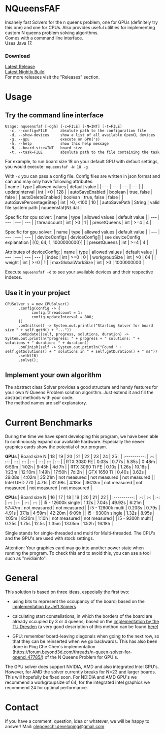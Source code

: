 # NQueensFAF
Insanely fast Solvers for the n queens problem, one for GPUs (definitely try this one) and one for CPUs. Also provides useful utilities for implementing custom N queens problem solving algorithms. <br>
Comes with a command line interface.<br>
Uses Java 17.

### Download
[Latest Release](https://github.com/olepoeschl/NQueensFAF/releases/latest)<br>
[Latest Nightly Build](https://github.com/olepoeschl/NQueensFAF/releases/tag/nightly)<br>
For more releases visit the "Releases" section. <br>

# Usage
## Try the command line interface
```
Usage: nqueensfaf [-dgh] [-c=FILE] [-N=INT] [-t=FILE]
  -c, --config=FILE      absolute path to the configuration file
  -d, --show-devices     show a list of all available OpenCL devices
  -g, --gpu              execute on GPU('s)
  -h, --help             show this help message
  -N, --board-size=INT   board size
  -t, --task=FILE        absolute path to the file containing the task
```
For example, to run board size 18 on your default GPU with default settings, you would execute:
`nqueensfaf -N 18 -g`

With `-c` you can pass a config file. Config files are written in json format and can and may only have following attributes:<br>
| name | type | allowed values | default value |
| --- | --- | --- | --- |
| updateInterval | int | >0 | 128 |
| autoSaveEnabled | boolean | true, false | false |
| autoDeleteEnabled | boolean | true, false | false |
| autoSavePercentageStep | int | >0, <100 | 10 |
| autoSavePath | String | valid file system path | nqueensfaf{N}.dat |

Specific for cpu solver:
| name | type | allowed values | default value |
| --- | --- | --- | --- |
| threadcount | int | >0 | 1 |
| presetQueens | int | >=4 | 4 |

Specific for gpu solver:
| name | type | allowed values | default value |
| --- | --- | --- | --- |
| deviceConfigs | deviceConfig[] | see deviceConfig explanation | [{0, 64, 1, 1000000000}] |
| presetQueens | int | >=4 | 4 |

Attributes of deviceConfig:
| name | type | allowed values | default value |
| --- | --- | --- | --- |
| index | int | >=0 | 0 |
| workgroupSize | int | >0 | 64 |
| weight | int | >=0 | 1 |
| maxGlobalWorkSize | int | >0 | 1000000000 |

Execute `nqueensfaf -d` to see your available devices and their respective indexes.

## Use it in your project
```
CPUSolver s = new CPUSolver()
      .config(config -> {
            config.threadcount = 1;
            config.updateInterval = 800;
      })
      .onInit(self -> System.out.println("Starting Solver for board size " + self.getN() + "..."))
      .onUpdate((self, progress, solutions, duration) -> System.out.println("progress: " + progress + " solutions: " + solutions + " duration: " + duration))
      .onFinish(self -> System.out.println("Found " + self.getSolutions() + " solutions in " + self.getDuration() + " ms"))
      .setN(16)
      .solve();
```

## Implement your own algorithm
The abstract class Solver provides a good structure and handy features for your own N Queens Problem solution algorithm. Just extend it and fill the abstract methods with your code.
<br>The method names are self explanatory.

# Current Benchmarks
During the time we have spent developing this program, we have been able to continuously expand our available hardware. 
Especially the newer graphics cards show the potential of our program. 

<b>GPUs</b>
|      Board size N     |   18    |     19    |      20      |      21      |      22      |       23       |       24       |   25 |
|      :----------:     |   :-:   |    :-:    |      :-:     |      :-:     |      :-:     |       :-:      |      :-:       |  :-: |
|      RTX 3080 FE      |  0.03s  |   0.77s   |     5.85s    |     0:48m    |      6:56m   |      1:02h     |      9:45h     | 4d 7h |
|     RTX 3060 Ti FE    |  0.10s  |   1.26s   |    10.18s    |     1:23m    |     12:10m   |      1:49h     |     17:50h     | 7d 2h |
|      GTX 1650 Ti      |  0.40s  |   3.62s   |    29.08s    |     4:02m    |     35:21m   |  not measured  |  not measured  | not measured |
|     Intel UHD 770     |  4.71s  |  32.98s   |     4:18m    |    36:13m    | not measured |  not measured  |  not measured  | not measured | 

<!-- |       RX 6650 XT      |  0.27s  |   1.99s   |    15.80s    |   not measured    |    not measured   |  not measured  |  not measured  | not measured | -->

<b>CPUs</b>
|      Board size N     |        16       |     17    |     18    |     19    |      20      |      21      |      22      |
|      :----------:     |       :-:       |    :-:    |    :-:    |    :-:    |      :-:     |      :-:     |      :-:     |
|  i5 - 12600k single   |      1.12s      |   7.04s   |   49.92s  |   6:21m   |    57:47m    | not measured | not measured |
|  i5 - 12600k multi    |      0.203s     |   0.79s   |   4.91s   |   37.1s   |     4:59m    |    42:20m    |     6:09h    |
|   i5 - 9300h single   |      1.32s      |   8.95s   |   1:05m   |   8:20m   |     1:10h    | not measured | not measured |
|   i5 - 9300h multi    |      0.25s      |   1.75s   |   12.5s   |   1:35m   |    13:05m    |     1:52h    |     16:18h   |

Single stands for single-threaded and multi for Multi-threaded. 
The CPU's and the GPU's are used with stock settings. 

Attention: Your graphics card may go into another power state when running the program. To check this and to avoid this, you can use a tool such as "nvidiainfo".

# General

This solution is based on three ideas, especially the first two:

- using bits to represent the occupancy of the board; based on the <a href="http://users.rcn.com/liusomers/nqueen_demo/nqueens.html">implementation by Jeff Somers </a>
      
- calculating start constellations, in which the borders of the board are already occupied by 3 or 4 queens; based on the <a href="https://github.com/preusser/q27">implementation by the TU Dresden</a> (a very good description of this method can be found <a href="http://www.nqueens.de/sub/SearchAlgoUseSymm.en.html">here</a>)

- GPU: remember board-leaving diagonals when going to the next row, so that they can be reinserted when we go backwards. This has also been done in Ping Che Chen's implementation (https://forum.beyond3d.com/threads/n-queen-solver-for-opencl.47785/) of the N Queens Problem for GPU's. 

The GPU solver does support NVIDIA, AMD and also integrated Intel GPU's.
However, for AMD the solver currently breaks for N=23 and larger boards. 
This will hopefully be fixed soon. 
For NDIDIA and AMD GPU's we recommend a workgroupsize of 64, for the integrated intel graphics we recommend 24 for optimal performance. 

# Contact
If you have a comment, question, idea or whatever, we will be happy to answer!
Mail: olepoeschl.developing@gmail.com
